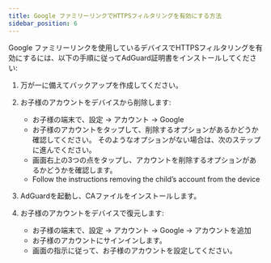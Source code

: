 ```yaml
---
title: Google ファミリーリンクでHTTPSフィルタリングを有効にする方法
sidebar_position: 6
---
```


Google ファミリーリンクを使用しているデバイスでHTTPSフィルタリングを有効にするには、以下の手順に従ってAdGuard証明書をインストールしてください:

1. 万が一に備えてバックアップを作成してください。
1. お子様のアカウントをデバイスから削除します:

    - お子様の端末で、設定 → アカウント → Google
    - お子様のアカウントをタップして、削除するオプションがあるかどうか確認してください。 そのようなオプションがない場合は、次のステップに進んでください。
    - 画面右上の3つの点をタップし、アカウントを削除するオプションがあるかどうかを確認します。
    - Follow the instructions removing the child’s account from the device

1. AdGuardを起動し、CAファイルをインストールします。
1. お子様のアカウントをデバイスで復元します:

    - お子様の端末で、設定 → アカウント → Google → アカウントを追加
    - お子様のアカウントにサインインします。
    - 画面の指示に従って、お子様のアカウントを設定してください。
